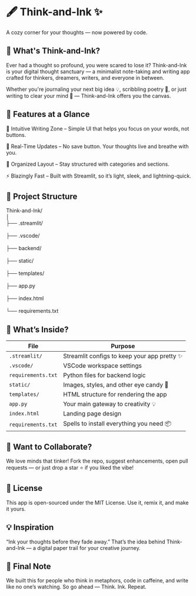 # **🖋️ Think-and-Ink ✨**
A cozy corner for your thoughts — now powered by code.

## **📖 What's Think-and-Ink?**
Ever had a thought so profound, you were scared to lose it?
Think-and-Ink is your digital thought sanctuary — a minimalist note-taking and writing app crafted for thinkers, dreamers, writers, and everyone in between.

Whether you're journaling your next big idea 💡, scribbling poetry 🌸, or just writing to clear your mind 🌙 — Think-and-Ink offers you the canvas.

## **🚀 Features at a Glance**
🧠 Intuitive Writing Zone – Simple UI that helps you focus on your words, not buttons.

🔄 Real-Time Updates – No save button. Your thoughts live and breathe with you.

📁 Organized Layout – Stay structured with categories and sections.

⚡ Blazingly Fast – Built with Streamlit, so it’s light, sleek, and lightning-quick.

## **📂 Project Structure**

Think-and-Ink/<br>
│<br>
├── .streamlit/<br>       
├── .vscode/<br>          
├── backend/<br>          
├── static/<br>           
├── templates/<br>        
├── app.py<br>            
├── index.html<br>        
└── requirements.txt<br>  

## 💼 **What’s Inside?**

| File                    | Purpose                                                                  
|-------------------------|---------------------------------------------------
| `.streamlit/ `          | Streamlit configs to keep your app pretty ✨
| `.vscode/`              | VSCode workspace settings
| `requirements.txt`      | Python files for backend logic
| `static/`               | Images, styles, and other eye candy 🎨
| `templates/`            | HTML structure for rendering the app
| `app.py`                | Your main gateway to creativity 💡
| `index.html`            | Landing page design
| `requirements.txt`      | Spells to install everything you need 📦


## **🤝 Want to Collaborate?**
We love minds that tinker!
Fork the repo, suggest enhancements, open pull requests — or just drop a star ⭐ if you liked the vibe!

## **📜 License**
This app is open-sourced under the MIT License. Use it, remix it, and make it yours.

## **💡 Inspiration**
“Ink your thoughts before they fade away.”
That’s the idea behind Think-and-Ink — a digital paper trail for your creative journey.

## **🌟 Final Note**
We built this for people who think in metaphors, code in caffeine, and write like no one’s watching.
So go ahead — Think. Ink. Repeat.
